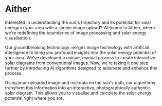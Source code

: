 # Aither

Interested in understanding the sun's trajectory and its potential for solar energy in your area with a simple image upload? Welcome to Aither, where we're redefining the boundaries of image processing and solar energy visualisation.

Our groundbreaking technology merges image technology with artificial intelligence to bring you profound insights into the solar energy potential of your area. We've developed a unique, manual process to create interactive solar diagrams from conventional images. Now, we're taking it one step further by introducing AI algorithms designed to automate and enhance this process.

Using your uploaded image and real data on the sun's path, our algorithms transform this information into an interactive, photographically authentic solar diagram. This allows you to visualise and calculate the solar energy potential right where you are.
